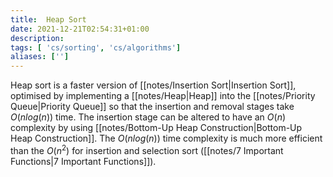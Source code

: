```yaml
---
title:  Heap Sort
date: 2021-12-21T02:54:31+01:00
description: 
tags: [ 'cs/sorting', 'cs/algorithms']
aliases: ['']
---
```

Heap sort is a faster version of [[notes/Insertion Sort|Insertion Sort]], optimised by implementing a [[notes/Heap|Heap]] into the [[notes/Priority Queue|Priority Queue]] so that the insertion and removal stages take $O(nlog(n))$ time. The insertion stage can be altered to have an $O(n)$ complexity by using [[notes/Bottom-Up Heap Construction|Bottom-Up Heap Construction]]. The $O(nlog(n))$ time complexity is much more efficient than the $O(n^2)$ for insertion and selection sort ([[notes/7 Important Functions|7 Important Functions]]).